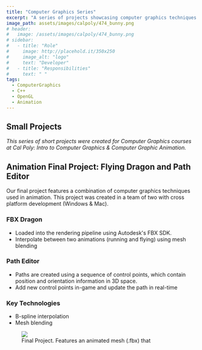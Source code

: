 ```yaml
---
title: "Computer Graphics Series"
excerpt: "A series of projects showcasing computer graphics techniques."
image_path: assets/images/calpoly/474_bunny.png
# header:
#   image: /assets/images/calpoly/474_bunny.png
# sidebar:
#   - title: "Role"
#     image: http://placehold.it/350x250
#     image_alt: "logo"
#     text: "Developer"
#   - title: "Responsibilities"
#     text: " "
tags:
  - ComputerGraphics
  - C++
  - OpenGL  
  - Animation
---
```


## Small Projects
_This series of short projects were created for Computer Graphics courses at Cal Poly: Intro to Computer Graphics & Computer Graphic Animation._

## Animation Final Project: Flying Dragon and Path Editor
Our final project features a combination of computer graphics techniques used in animation. This project was created in a team of two with cross platform development (Windows & Mac). 

### FBX Dragon 
- Loaded into the rendering pipeline using Autodesk's FBX SDK. 
- Interpolate between two animations (running and flying) using mesh blending
### Path Editor
- Paths are created using a sequence of control points, which contain position and orientation information in 3D space. 
- Add new control points in-game and update the path in real-time

### Key Technologies
- B-spline interpolation
- Mesh blending

<figure>
    <a href="/assets/images/calpoly/474_fbx_dragon.gif"><img src="/assets/images/calpoly/474_fbx_dragon.gif"></a>
	<figcaption>Final Project. Features an animated mesh (.fbx) that </figcaption>
</figure>